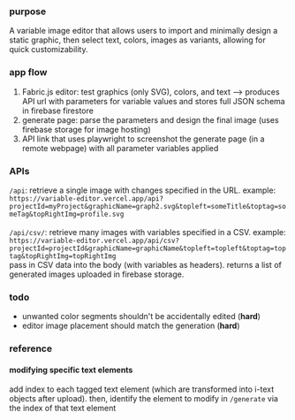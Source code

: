 ### purpose
A variable image editor that allows users to import and minimally design a static graphic, then select text, colors, images as variants, allowing for quick customizability.

### app flow
1. Fabric.js editor: test graphics (only SVG), colors, and text --> produces API url with parameters for variable values and stores full JSON schema in firebase firestore
2. generate page: parse the parameters and design the final image (uses firebase storage for image hosting)
3. API link that uses playwright to screenshot the generate page (in a remote webpage) with all parameter variables applied

### APIs
`/api`: retrieve a single image with changes specified in the URL. example:\
`https://variable-editor.vercel.app/api?projectId=myProject&graphicName=graph2.svg&topleft=someTitle&toptag=someTag&topRightImg=profile.svg`\
\
`/api/csv/`: retrieve many images with variables specified in a CSV. example:\
`https://variable-editor.vercel.app/api/csv?projectId=projectId&graphicName=graphicName&topleft=topleft&toptag=toptag&topRightImg=topRightImg`\
pass in CSV data into the body (with variables as headers). returns a list of generated images uploaded in firebase storage.

### todo
- unwanted color segments shouldn't be accidentally edited (**hard**)
- editor image placement should match the generation (**hard**)

### reference
#### modifying specific text elements
add index to each tagged text element (which are transformed into i-text objects after upload). then, identify the element to modify in `/generate` via the index of that text element
